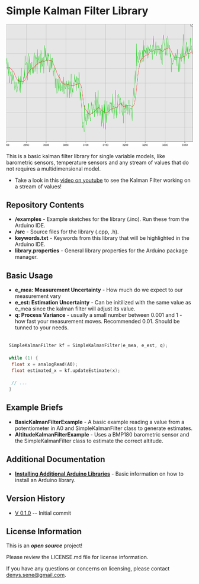 Simple Kalman Filter Library
========================================

 ![KalmanFilter](images/kalman_filter_example_1.png)

This is a basic kalman filter library for single variable models, like barometric sensors, temperature sensors and any stream of values that do not requires a multidimensional model.

* Take a look in this [video on youtube](https://www.youtube.com/watch?v=4Q5kJ96YYZ4) to see the Kalman Filter working on a stream of values!

Repository Contents
-------------------

* **/examples** - Example sketches for the library (.ino). Run these from the Arduino IDE.
* **/src** - Source files for the library (.cpp, .h).
* **keywords.txt** - Keywords from this library that will be highlighted in the Arduino IDE. 
* **library.properties** - General library properties for the Arduino package manager. 

Basic Usage
-------------------
 * **e_mea: Measurement Uncertainty** - How much do we expect to our measurement vary 
 * **e_est: Estimation Uncertainty**  - Can be initilized with the same value as e_mea since the kalman filter will adjust its value.
 * **q: Process Variance** - usually a small number between 0.001 and 1 - how fast your measurement moves. Recommended 0.01. Should be tunned to your needs.
 
```c++

 SimpleKalmanFilter kf = SimpleKalmanFilter(e_mea, e_est, q);

 while (1) {
  float x = analogRead(A0);
  float estimated_x = kf.updateEstimate(x);
  
  // ...
 } 

``` 
 
Example Briefs
--------------

* **BasicKalmanFilterExample** - A basic example reading a value from a potentiometer in A0 and SimpleKalmanFilter class to generate estimates.
* **AltitudeKalmanFilterExample** - Uses a BMP180 barometric sensor and the SimpleKalmanFilter class to estimate the correct altitude.


Additional Documentation
-------------------------

* **[Installing Additional Arduino Libraries](https://www.arduino.cc/en/Guide/Libraries)** - Basic information on how to install an Arduino library.


Version History
---------------

* [V 0.1.0](https://github.com/denyssene/SimpleKalmanFilter) -- Initial commit


License Information
-------------------

This is an _**open source**_ project! 

Please review the LICENSE.md file for license information. 

If you have any questions or concerns on licensing, please contact denys.sene@gmail.com.
